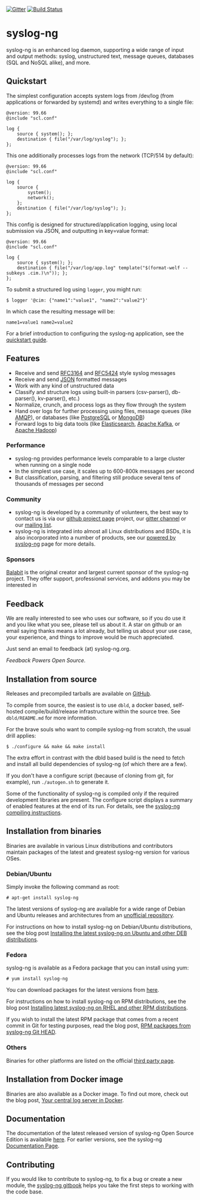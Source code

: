 [![Gitter](https://badges.gitter.im/Join%20Chat.svg)](https://gitter.im/syslog-ng/syslog-ng?utm_source=badge&utm_medium=badge&utm_campaign=pr-badge&utm_content=body_badge)
[![Build Status](https://travis-ci.org/syslog-ng/syslog-ng.svg?branch=master)](https://travis-ci.org/syslog-ng/syslog-ng)

syslog-ng
=========

syslog-ng is an enhanced log daemon, supporting a wide range of input
and output methods: syslog, unstructured text, message queues,
databases (SQL and NoSQL alike), and more.

## Quickstart

The simplest configuration accepts system logs from /dev/log (from
applications or forwarded by systemd) and writes everything to a single
file:

```
@version: 99.66
@include "scl.conf"

log {
	source { system(); };
	destination { file("/var/log/syslog"); };
};
```

This one additionally processes logs from the network (TCP/514 by default):

```
@version: 99.66
@include "scl.conf"

log {
	source {
		system();
		network();
	};
	destination { file("/var/log/syslog"); };
};
```
This config is designed for structured/application logging, using local submission via JSON, and outputting in key=value format:

```
@version: 99.66
@include "scl.conf"

log {
	source { system(); };
	destination { file("/var/log/app.log" template("$(format-welf --subkeys .cim.)\n")); };
};
```

To submit a structured log using `logger`, you might run:

```
$ logger '@cim: {"name1":"value1", "name2":"value2"}'
```

In which case the resulting message will be:

```
name1=value1 name2=value2
```
For a brief introduction to configuring the syslog-ng application, see the [quickstart guide](https://support.oneidentity.com/technical-documents/syslog-ng-open-source-edition/administration-guide/the-syslog-ng-ose-quick-start-guide).


## Features

  * Receive and send [RFC3164](https://tools.ietf.org/html/rfc3164)
    and [RFC5424](https://tools.ietf.org/html/rfc5424) style syslog
    messages
  * Receive and send [JSON](http://json.org/) formatted messages
  * Work with any kind of unstructured data
  * Classify and structure logs using built-in parsers (csv-parser(),
    db-parser(), kv-parser(), etc.)
  * Normalize, crunch, and process logs as they flow through the system
  * Hand over logs for further processing using files, message queues (like
    [AMQP](http://www.amqp.org/)), or databases (like
    [PostgreSQL](http://www.postgresql.org/) or
    [MongoDB](http://www.mongodb.org/))
  * Forward logs to big data tools (like [Elasticsearch](https://www.elastic.co/),
    [Apache Kafka](http://kafka.apache.org/), or
    [Apache Hadoop](http://hadoop.apache.org/))

### Performance

  * syslog-ng provides performance levels comparable to a large
    cluster when running on a single node
  * In the simplest use case, it scales up to 600-800k messages per
    second
  * But classification, parsing, and filtering still produce several
    tens of thousands of messages per second

### Community

  * syslog-ng is developed by a community of volunteers, the best way to
    contact us is via our [github project page](http://github.com/syslog-ng/syslog-ng)
    project, our [gitter channel](https://gitter.im/syslog-ng/syslog-ng) or
    our [mailing list](https://lists.balabit.hu/mailman/listinfo/syslog-ng).
  * syslog-ng is integrated into almost all Linux distributions and BSDs, it
    is also incorporated into a number of products, see our [powered by
    syslog-ng](https://syslog-ng.com/powered-by-syslog-ng) page for more details.

### Sponsors

[Balabit](http://www.balabit.com/) is the original creator and largest current
sponsor of the syslog-ng project. They offer support,
professional services, and addons you may be interested in

## Feedback

We are really interested to see who uses our software, so if you do use it and you like
what you see, please tell us about it. A star on github or an email
saying thanks means a lot already, but telling us about your use case,
your experience, and things to improve would be much appreciated.

Just send an email to feedback (at) syslog-ng.org.

 *Feedback Powers Open Source.*

## Installation from source

Releases and precompiled tarballs are available on [GitHub][github-repo].

 [github-repo]: https://github.com/syslog-ng/syslog-ng/releases

To compile from source, the easiest is to use `dbld`, a docker based,
self-hosted compile/build/release infrastructure within the source tree. See
`dbld/README.md` for more information.

For the brave souls who want to compile syslog-ng from scratch, the usual
drill applies:

    $ ./configure && make && make install

The extra effort in contrast with the dbld based build is the need to fetch
and install all build dependencies of syslog-ng (of which there are a few).

If you don't have a configure script (because of cloning from git, for example),
run `./autogen.sh` to generate it.

Some of the functionality of syslog-ng is compiled only if the required
development libraries are present. The configure script displays a
summary of enabled features at the end of its run.
For details, see the [syslog-ng compiling instructions](https://support.oneidentity.com/technical-documents/syslog-ng-open-source-edition/administration-guide/installing-syslog-ng).


## Installation from binaries

Binaries are available in various Linux distributions and contributors
maintain packages of the latest and greatest syslog-ng version for
various OSes.

### Debian/Ubuntu

Simply invoke the following command as root:

    # apt-get install syslog-ng

The latest versions of syslog-ng are available for a wide range of Debian
and Ubuntu releases and architectures from an
[unofficial repository](https://build.opensuse.org/project/show/home:laszlo_budai:syslog-ng).

 [madhouse-repo]: http://asylum.madhouse-project.org/projects/debian/

For instructions on how to install syslog-ng on Debian/Ubuntu distributions, see the blog post [Installing the latest syslog-ng on Ubuntu and other DEB distributions](https://syslog-ng.com/blog/installing-the-latest-syslog-ng-on-ubuntu-and-other-deb-distributions/).

### Fedora

syslog-ng is available as a Fedora package that you can install using
yum:

    # yum install syslog-ng

You can download packages for the latest versions from [here](https://copr.fedoraproject.org/coprs/czanik/).

For instructions on how to install syslog-ng on RPM distributions, see the blog post [Installing latest syslog-ng on RHEL and other RPM distributions](https://syslog-ng.com/blog/installing-latest-syslog-ng-on-rhel-and-other-rpm-distributions/).

If you wish to install the latest RPM package that comes from a recent commit in Git for testing purposes, read the blog post, [RPM packages from syslog-ng Git HEAD](https://syslog-ng.com/blog/rpm-packages-from-syslog-ng-git-head/).

### Others

Binaries for other platforms are listed on the
official [third party page][3rd-party].

 [3rd-party]: https://syslog-ng.com/3rd-party-binaries

## Installation from Docker image

Binaries are also available as a Docker image. To find out more, check out the blog post, [Your central log server in Docker](https://syslog-ng.com/blog/central-log-server-docker/).

## Documentation

The documentation of the latest released version of syslog-ng Open Source Edition is available [here](https://www.syslog-ng.com/technical-documents/doc/syslog-ng-open-source-edition/3.26/administration-guide). For earlier versions, see the syslog-ng [Documentation Page](https://www.syslog-ng.com/technical-documents).

## Contributing

If you would like to contribute to syslog-ng, to fix a bug or create a new module, the [syslog-ng gitbook](https://syslog-ng.gitbooks.io/getting-started/content/) helps you take the first steps to working with the code base.
